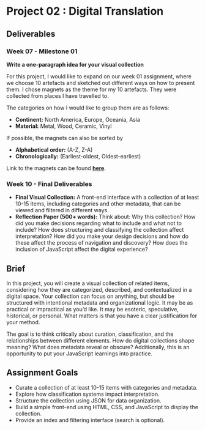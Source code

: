 # Project 02 : Digital Translation

## Deliverables

### Week 07 - Milestone 01
**Write a one-paragraph idea for your visual collection**

For this project, I would like to expand on our week 01 assignment, where we choose 10 artefacts and sketched out different ways on how to present them. I chose magnets as the theme for my 10 artefacts. They were collected from places I have travelled to.

The categories on how I would like to group them are as follows:
- **Continent:** North America, Europe, Oceania, Asia
- **Material:** Metal, Wood, Ceramic, Vinyl

If possible, the magnets can also be sorted by
- **Alphabetical order:** (A-Z, Z-A)
- **Chronologically:** (Earliest-oldest, Oldest-earliest)

Link to the magnets can be found [**here**](https://drive.google.com/drive/folders/15-jNCUc9K8didKvfGxyD4LemqsY42Qd3?usp=sharing).


### Week 10 - Final Deliverables
- **Final Visual Collection:** A front-end interface with a collection of at least 10-15 items, including categories and other metadata, that can be viewed and filtered in different ways.
- **Reflection Paper (500+ words):** Think about: Why this collection? How did you make decisions regarding what to include and what not to include? How does structuring and classifying the collection affect interpretation? How did you make your design decisions and how do these affect the process of navigation and discovery? How does the inclusion of JavaScript affect the digital experience?

## Brief
In this project, you will create a visual collection of related items, considering how they are categorized, described, and contextualized in a digital space. Your collection can focus on anything, but should be structured with intentional metadata and organizational logic. It may be as practical or impractical as you’d like. It may be esoteric, speculative, historical, or personal. What matters is that you have a clear justification for your method.

The goal is to think critically about curation, classification, and the relationships between different elements. How do digital collections shape meaning? What does metadata reveal or obscure? Additionally, this is an opportunity to put your JavaScript learnings into practice.

## Assignment Goals
- Curate a collection of at least 10-15 items with categories and metadata.
- Explore how classification systems impact interpretation.
- Structure the collection using JSON for data organization.
- Build a simple front-end using HTML, CSS, and JavaScript to display the collection.
- Provide an index and filtering interface (search is optional).
